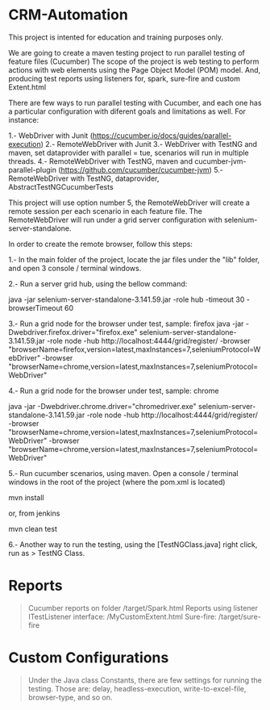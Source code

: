 # CRM-Automation
This project is intented for education and training purposes only.

We are going to create a maven testing project to run parallel testing of feature files (Cucumber)
The scope of the project is web testing to perform actions with web elements using the Page Object Model (POM) model.
And, producing test reports using listeners for, spark, sure-fire and custom Extent.html

There are few ways to run parallel testing with Cucumber, and each one has a particular configuration with diferent goals and limitations as well. For instance:

1.- WebDriver with Junit (https://cucumber.io/docs/guides/parallel-execution)
2.- RemoteWebDriver with Junit
3.- WebDriver with TestNG and maven, set dataprovider with parallel = tue, scenarios will run in multiple threads. 
4.- RemoteWebDriver with TestNG, maven and cucumber-jvm-parallel-plugin (https://github.com/cucumber/cucumber-jvm)
5.- RemoteWebDriver with TestNG, dataprovider, AbstractTestNGCucumberTests

 
This project will use option number 5, the RemoteWebDriver will create a remote session per each scenario in each feature file.
The RemoteWebDriver will run under a grid server configuration with selenium-server-standalone.

In order to create the remote browser, follow this steps:

1.- In the main folder of the project, locate the jar files under the "lib" folder, and open 3 console / terminal windows.
 
2.- Run a server grid hub, using the bellow command:

java -jar selenium-server-standalone-3.141.59.jar -role hub -timeout 30 -browserTimeout 60

3.- Run a grid node for the browser under test, sample: firefox
java -jar -Dwebdriver.firefox.driver="firefox.exe" selenium-server-standalone-3.141.59.jar -role node -hub http://localhost:4444/grid/register/ -browser "browserName=firefox,version=latest,maxInstances=7,seleniumProtocol=WebDriver" -browser "browserName=chrome,version=latest,maxInstances=7,seleniumProtocol=WebDriver"

4.- Run a grid node for the browser under test, sample: chrome

java -jar -Dwebdriver.chrome.driver="chromedriver.exe" selenium-server-standalone-3.141.59.jar -role node -hub http://localhost:4444/grid/register/ -browser "browserName=chrome,version=latest,maxInstances=7,seleniumProtocol=WebDriver" -browser "browserName=chrome,version=latest,maxInstances=7,seleniumProtocol=WebDriver"

5.- Run cucumber scenarios, using maven. Open a console / terminal windows in the root of the project (where the pom.xml is located)

mvn install

or, from jenkins

mvn clean test


6.- Another way to run the testing, using the [TestNGClass.java] right click, run as > TestNG Class.


# Reports
> Cucumber reports on folder /target/Spark.html
> Reports using listener ITestListener interface: /MyCustomExtent.html 
> Sure-fire: /target/sure-fire

# Custom Configurations

> Under the Java class Constants, there are few settings for running the testing.
Those are: delay, headless-execution, write-to-excel-file, browser-type, and so on.


